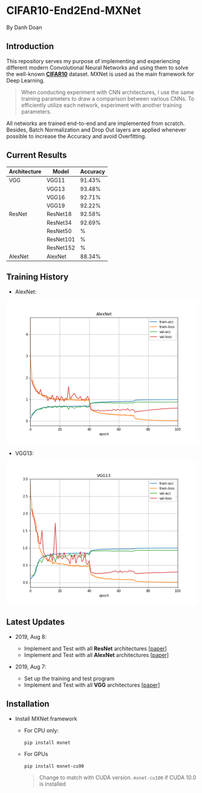 # CIFAR10-End2End-MXNet

By Danh Doan

## Introduction
This repository serves my purpose of implementing and experiencing different modern Convolutional Neural Networks and using them to solve the well-known [**CIFAR10**](https://www.cs.toronto.edu/~kriz/cifar.html) dataset. MXNet is used as the main framework for Deep Learning.

> When conducting experiment with CNN architectures, I use the same training parameters to draw a comparison between various CNNs. To efficiently utilize each network, experiment with another training parameters.

All networks are trained end-to-end and are implemented from scratch. 
Besides, Batch Normalization and Drop Out layers are applied whenever possible
to increase the Accuracy and avoid Overfitting.

## Current Results
|Architecture | Model     | Accuracy|
|-------------|-----------|---------|
| VGG         | VGG11     | 91.43%  |
|             | VGG13     | 93.48%  |
|             | VGG16     | 92.71%  |
|             | VGG19     | 92.22%  |
| ResNet      | ResNet18  | 92.58%  |
|             | ResNet34  | 92.69%  |
|             | ResNet50  | % |
|             | ResNet101 | % |
|             | ResNet152 | % |
|AlexNet      | AlexNet   | 88.34%  |

## Training History
* AlexNet:

![AlexNet](history/alexnet-acc-0.8834.png)

* VGG13:

![VGG13](history/vgg13-acc-0.9348.png)

## Latest Updates
* 2019, Aug 8:
  * Implement and Test with all **ResNet** architectures [[paper]](https://arxiv.org/abs/1512.03385)
  * Implement and Test with all **AlexNet** architectures [[paper]](https://papers.nips.cc/paper/4824-imagenet-classification-with-deep-convolutional-neural-networks.pdf)

* 2019, Aug 7:
	* Set up the training and test program
	* Implement and Test with all **VGG** architectures [[paper]](https://arxiv.org/abs/1409.1556)

## Installation
* Install MXNet framework
	* For CPU only:
	
		`pip install mxnet`
	
	* For GPUs
		
		`pip install mxnet-cu90`
    	> Change to match with CUDA version. `mxnet-cu100` if CUDA 10.0 is installed
	

